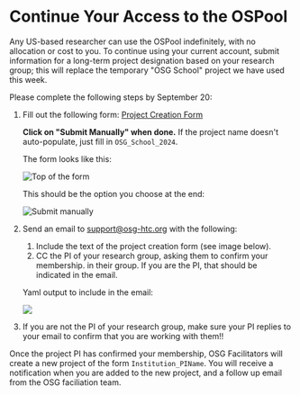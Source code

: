 # Continue Your Access to the OSPool

Any US-based researcher can use the OSPool indefinitely, with no allocation 
or cost to you. To continue using your current account, submit information for a long-term 
project designation based on your research group; this will replace the temporary
"OSG School" project we have used this week. 

Please complete the following steps by September 20: 

1. Fill out the following form: [Project Creation Form](https://topology.opensciencegrid.org/generate_project_yaml)
	
	**Click on "Submit Manually" when done.** 
	If the project name doesn't auto-populate, just fill in `OSG_School_2024`. 
	
	The form looks like this: 
	
	![Top of the form](../assets/form-example.png)
	
	This should be the option you choose at the end: 
	
	![Submit manually](../assets/submit-manually.png)

1. Send an email to support@osg-htc.org with the following: 

	1. Include the text of the project creation form (see image below). 
	1. CC the PI of your research group, asking them to confirm your membership. 
	in their group. If you are the PI, that should be indicated in 
	the email. 

	Yaml output to include in the email: 
	
	![](../assets/yaml-output.png)

1. If you are not the PI of your research group, make sure your PI replies to 
your email to confirm that you are working with them!!

Once the project PI has confirmed your membership, OSG Facilitators will create a new 
project of the form `Institution_PIName`. You will receive
a notification when you are added to the new project, and a follow up email from 
the OSG faciliation team. 